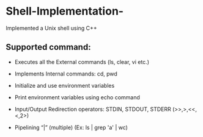 # Shell-Implementation-
Implemented a Unix shell using C++


## Supported command:

- Executes all the External commands (ls, clear, vi etc.)

- Implements Internal commands: cd, pwd

- Initialize and use environment variables

- Print environment variables using echo command

- Input/Output Redirection operators: STDIN, STDOUT, STDERR (>>,>,<<,<,2>)

- Pipelining “|” (multiple) (Ex: ls | grep 'a' | wc)
